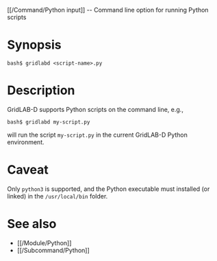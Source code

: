 [[/Command/Python input]] -- Command line option for running Python scripts

# Synopsis
~~~
bash$ gridlabd <script-name>.py
~~~

# Description

GridLAB-D supports Python scripts on the command line, e.g.,
~~~
bash$ gridlabd my-script.py
~~~
will run the script `my-script.py` in the current GridLAB-D Python environment.

# Caveat

Only `python3` is supported, and the Python executable must installed (or linked) in the `/usr/local/bin` folder.

# See also
* [[/Module/Python]]
* [[/Subcommand/Python]]
